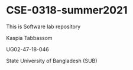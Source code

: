 # CSE-0318-summer2021

This is Software lab repository

Kaspia Tabbassom

UG02-47-18-046

State University of Bangladesh (SUB)
